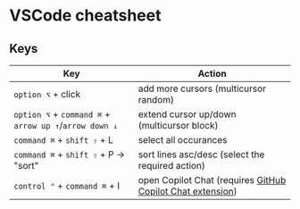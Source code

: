 # VSCode cheatsheet

## Keys

| Key | Action |
| --- | --- |
| `option ⌥` + click | add more cursors (multicursor random) |
| `option ⌥` + `command ⌘` + `arrow up ↑`/`arrow down ↓` | extend cursor up/down (multicursor block) |
| `command ⌘` + `shift ⇧` + L | select all occurances |
| `command ⌘` + `shift ⇧` + P -> "sort" | sort lines asc/desc (select the required action) |
| `control ⌃` + `command ⌘` + I | open Copilot Chat (requires [GitHub Copilot Chat extension](https://marketplace.visualstudio.com/items?itemName=GitHub.copilot-chat)) |
